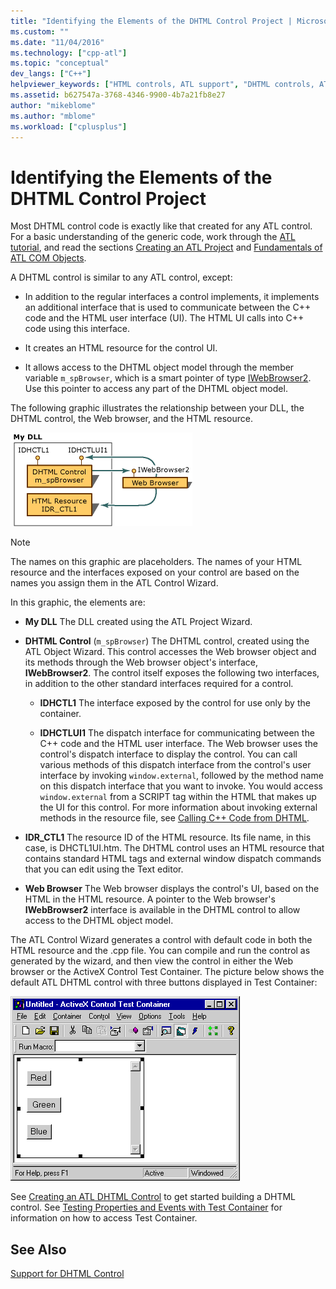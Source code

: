 ```yaml
---
title: "Identifying the Elements of the DHTML Control Project | Microsoft Docs"
ms.custom: ""
ms.date: "11/04/2016"
ms.technology: ["cpp-atl"]
ms.topic: "conceptual"
dev_langs: ["C++"]
helpviewer_keywords: ["HTML controls, ATL support", "DHTML controls, ATL support"]
ms.assetid: b627547a-3768-4346-9900-4b7a21fb8e27
author: "mikeblome"
ms.author: "mblome"
ms.workload: ["cplusplus"]
---
```

# Identifying the Elements of the DHTML Control Project
Most DHTML control code is exactly like that created for any ATL control. For a basic understanding of the generic code, work through the [ATL tutorial](../atl/active-template-library-atl-tutorial.md), and read the sections [Creating an ATL Project](../atl/reference/creating-an-atl-project.md) and [Fundamentals of ATL COM Objects](../atl/fundamentals-of-atl-com-objects.md).  
  
 A DHTML control is similar to any ATL control, except:  
  
-   In addition to the regular interfaces a control implements, it implements an additional interface that is used to communicate between the C++ code and the HTML user interface (UI). The HTML UI calls into C++ code using this interface.  
  
-   It creates an HTML resource for the control UI.  
  
-   It allows access to the DHTML object model through the member variable `m_spBrowser`, which is a smart pointer of type [IWebBrowser2](https://msdn.microsoft.com/library/aa752127.aspx). Use this pointer to access any part of the DHTML object model.  
  
 The following graphic illustrates the relationship between your DLL, the DHTML control, the Web browser, and the HTML resource.  
  
 ![Elements of a DHTML control project](../atl/media/vc52en1.gif "vc52en1")  
  
> [!NOTE]
>  The names on this graphic are placeholders. The names of your HTML resource and the interfaces exposed on your control are based on the names you assign them in the ATL Control Wizard.  
  
 In this graphic, the elements are:  
  
-   **My DLL** The DLL created using the ATL Project Wizard.  
  
-   **DHTML Control** (`m_spBrowser`)   The DHTML control, created using the ATL Object Wizard. This control accesses the Web browser object and its methods through the Web browser object's interface, **IWebBrowser2**. The control itself exposes the following two interfaces, in addition to the other standard interfaces required for a control.  
  
    -   **IDHCTL1** The interface exposed by the control for use only by the container.  
  
    -   **IDHCTLUI1** The dispatch interface for communicating between the C++ code and the HTML user interface. The Web browser uses the control's dispatch interface to display the control. You can call various methods of this dispatch interface from the control's user interface by invoking `window.external`, followed by the method name on this dispatch interface that you want to invoke. You would access `window.external` from a SCRIPT tag within the HTML that makes up the UI for this control. For more information about invoking external methods in the resource file, see [Calling C++ Code from DHTML](../atl/calling-cpp-code-from-dhtml.md).  
  
-   **IDR_CTL1** The resource ID of the HTML resource. Its file name, in this case, is DHCTL1UI.htm. The DHTML control uses an HTML resource that contains standard HTML tags and external window dispatch commands that you can edit using the Text editor.  
  
-   **Web Browser** The Web browser displays the control's UI, based on the HTML in the HTML resource. A pointer to the Web browser's **IWebBrowser2** interface is available in the DHTML control to allow access to the DHTML object model.  
  
 The ATL Control Wizard generates a control with default code in both the HTML resource and the .cpp file. You can compile and run the control as generated by the wizard, and then view the control in either the Web browser or the ActiveX Control Test Container. The picture below shows the default ATL DHTML control with three buttons displayed in Test Container:  
  
 ![ATL DHTML control](../atl/media/vc52en2.gif "vc52en2")  
  
 See [Creating an ATL DHTML Control](../atl/creating-an-atl-dhtml-control.md) to get started building a DHTML control. See [Testing Properties and Events with Test Container](../mfc/testing-properties-and-events-with-test-container.md) for information on how to access Test Container.  
  
## See Also  
 [Support for DHTML Control](../atl/atl-support-for-dhtml-controls.md)

